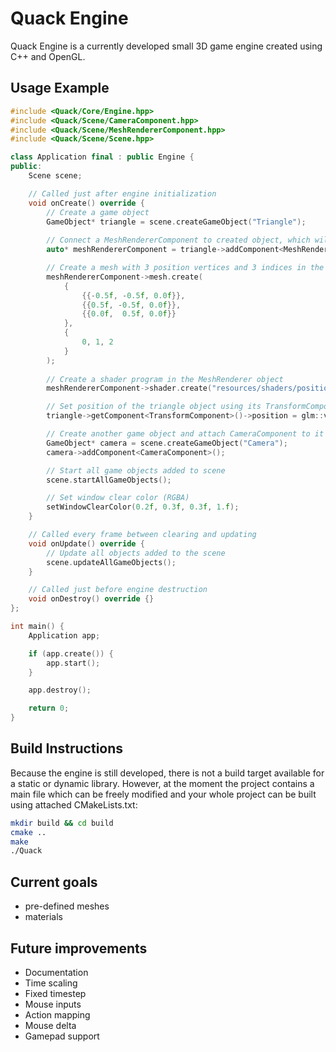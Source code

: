 # Quack Engine

Quack Engine is a currently developed small 3D game engine created using C++ and OpenGL.

## Usage Example
```C++
#include <Quack/Core/Engine.hpp>
#include <Quack/Scene/CameraComponent.hpp>
#include <Quack/Scene/MeshRendererComponent.hpp>
#include <Quack/Scene/Scene.hpp>

class Application final : public Engine {
public:
    Scene scene;

    // Called just after engine initialization
    void onCreate() override {
        // Create a game object
        GameObject* triangle = scene.createGameObject("Triangle");
        
        // Connect a MeshRendererComponent to created object, which will render on every update
        auto* meshRendererComponent = triangle->addComponent<MeshRendererComponent>();

        // Create a mesh with 3 position vertices and 3 indices in the MeshRenderer object
        meshRendererComponent->mesh.create(
            {
                {{-0.5f, -0.5f, 0.0f}},
                {{0.5f, -0.5f, 0.0f}},
                {{0.0f,  0.5f, 0.0f}}
            },
            {
                0, 1, 2
            }
        );
        
        // Create a shader program in the MeshRenderer object
        meshRendererComponent->shader.create("resources/shaders/position.vert", "resources/shaders/position.frag");

        // Set position of the triangle object using its TransformComponent
        triangle->getComponent<TransformComponent>()->position = glm::vec3(0, 0, -2);

        // Create another game object and attach CameraComponent to it
        GameObject* camera = scene.createGameObject("Camera");
        camera->addComponent<CameraComponent>();

        // Start all game objects added to scene
        scene.startAllGameObjects();

        // Set window clear color (RGBA)
        setWindowClearColor(0.2f, 0.3f, 0.3f, 1.f);
    }

    // Called every frame between clearing and updating
    void onUpdate() override {
        // Update all objects added to the scene
        scene.updateAllGameObjects();
    }

    // Called just before engine destruction
    void onDestroy() override {}
};

int main() {
    Application app;

    if (app.create()) {
        app.start();
    }

    app.destroy();

    return 0;
}
```

## Build Instructions
Because the engine is still developed, there is not a build target available for a static or dynamic library.
However, at the moment the project contains a main file which can be freely modified and your whole project can be built
using attached CMakeLists.txt:
```bash
mkdir build && cd build
cmake ..
make
./Quack
```

## Current goals
- pre-defined meshes
- materials

## Future improvements
- Documentation
- Time scaling
- Fixed timestep
- Mouse inputs
- Action mapping
- Mouse delta
- Gamepad support
